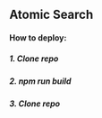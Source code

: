 ## Atomic Search

#### How to deploy:
##### 1. Clone repo
##### 2. npm run build
##### 3. Clone repo


